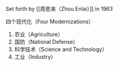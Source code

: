 Set forth by [[周恩来（Zhou Enlai）]] in 1963

四个现代化（Four Modernizations）
1. 农业（Agriculture）
2. 国防（National Defense）
3. 科学技术（Science and Technology）
4. 工业（Industry）